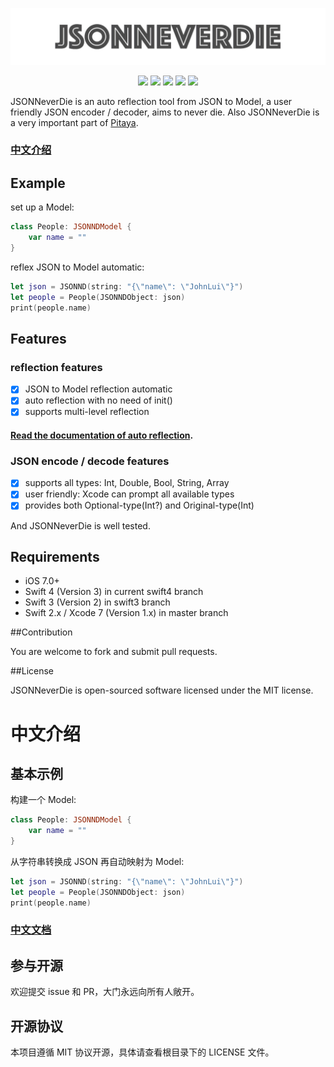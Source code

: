 <p align="center">
    <a href="https://github.com/johnlui/JSONNeverDie"><img src="https://raw.githubusercontent.com/johnlui/JSONNeverDie/swift3/assets/logo.jpg"></a>
</p>

<p align="center">
    <a href="https://github.com/johnlui/JSONNeverDie"><img src="https://img.shields.io/badge/platform-ios-lightgrey.svg"></a>
    <a href="https://github.com/johnlui/JSONNeverDie"><img src="https://img.shields.io/github/license/johnlui/JSONNeverDie.svg?style=flat"></a>
    <a href="https://github.com/johnlui/JSONNeverDie"><img src="https://img.shields.io/badge/language-Swift%203-orange.svg"></a>
    <a href="https://github.com/Carthage/Carthage"><img src="https://img.shields.io/badge/Carthage-compatible-4BC51D.svg?style=flat"></a>
    <a href="https://travis-ci.org/johnlui/JSONNeverDie"><img src="https://img.shields.io/travis/johnlui/JSONNeverDie.svg"></a>
</p>

JSONNeverDie is an auto reflection tool from JSON to Model, a user friendly JSON encoder / decoder, aims to never die. Also JSONNeverDie is a very important part of [Pitaya](https://github.com/johnlui/Pitaya).

### [中文介绍](#中文介绍)

## Example
set up a Model:

```swift
class People: JSONNDModel {
    var name = ""
}
```
reflex JSON to Model automatic:

```swift
let json = JSONND(string: "{\"name\": \"JohnLui\"}")
let people = People(JSONNDObject: json)
print(people.name)
```

## Features

### reflection features
- [x] JSON to Model reflection automatic
- [x] auto reflection with no need of init()
- [x] supports multi-level reflection

#### [Read the documentation of auto reflection](https://github.com/johnlui/JSONNeverDie/wiki).

### JSON encode / decode features
- [x] supports all types: Int, Double, Bool, String, Array
- [x] user friendly: Xcode can prompt all available types
- [x] provides both Optional-type(Int?) and Original-type(Int)

And JSONNeverDie is well tested.


## Requirements

* iOS 7.0+
* Swift 4 (Version 3) in current swift4 branch
* Swift 3 (Version 2) in swift3 branch
* Swift 2.x / Xcode 7 (Version 1.x) in master branch


##Contribution

You are welcome to fork and submit pull requests.

##License

JSONNeverDie is open-sourced software licensed under the MIT license.

# 中文介绍

## 基本示例
构建一个 Model:

```swift
class People: JSONNDModel {
    var name = ""
}
```
从字符串转换成 JSON 再自动映射为 Model:

```swift
let json = JSONND(string: "{\"name\": \"JohnLui\"}")
let people = People(JSONNDObject: json)
print(people.name)
```

### [中文文档](https://github.com/johnlui/JSONNeverDie/wiki/%E4%B8%AD%E6%96%87%E6%96%87%E6%A1%A3)

## 参与开源

欢迎提交 issue 和 PR，大门永远向所有人敞开。

## 开源协议

本项目遵循 MIT 协议开源，具体请查看根目录下的 LICENSE 文件。


